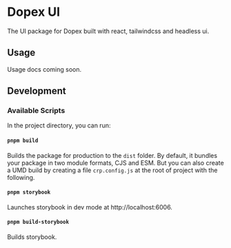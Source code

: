 # Dopex UI

The UI package for Dopex built with react, tailwindcss and headless ui.

## Usage

Usage docs coming soon.

## Development

### Available Scripts

In the project directory, you can run:

#### `pnpm build`

Builds the package for production to the `dist` folder. By default, it bundles your package in two module formats, CJS and ESM. But you can also create a UMD build by creating a file `crp.config.js` at the root of project with the following.

#### `pnpm storybook`

Launches storybook in dev mode at http://localhost:6006.

#### `pnpm build-storybook`

Builds storybook.
